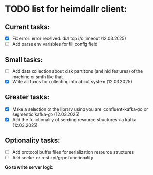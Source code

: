 # TODO list for heimdallr client: 

## Current tasks:
- [X] Fix error: error received:  dial tcp <ip> i/o timeout (12.03.2025)
- [ ] Add parse env variables for fill config field

## Small tasks:
- [ ] Add data collection about disk partitions (and hid features) of the machine or smth like that
- [X] Write all funcs for collecting info about system (12.03.2025)

## Greater tasks:
- [X] Make a selection of the library using you are: confluent-kafka-go or segmentio/kafka-go (12.03.2025)
- [X] Add the functionality of sending resource structures via kafka (12.03.2025)

## Optionality tasks:
- [ ] Add protocol buffer files for serialization resource structures
- [ ] Add socket or rest api/grpc functionality

__Go to write server logic__